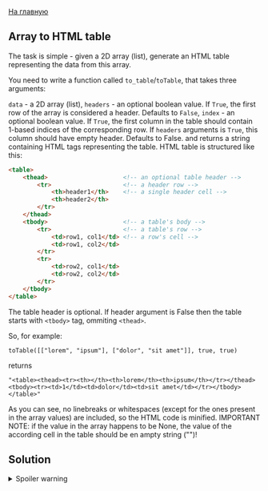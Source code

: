 [На главную](https://github.com/svgaryaev/codewars)

## Array to HTML table

The task is simple - given a 2D array (list), generate an HTML table representing the data from this array.

You need to write a function called `to_table`/`toTable`, that takes three arguments:

`data` - a 2D array (list),
`headers` - an optional boolean value. If `True`, the first row of the array is considered a header. Defaults to `False`,
`index` - an optional boolean value. If `True`, the first column in the table should contain 1-based indices of the corresponding row. If `headers` arguments is `True`, this column should have empty header. Defaults to False.
and returns a string containing HTML tags representing the table.
HTML table is structured like this:

```html
<table>
    <thead>                     <!-- an optional table header -->
        <tr>                    <!-- a header row -->
            <th>header1</th>    <!-- a single header cell -->
            <th>header2</th>
        </tr>
    </thead>
    <tbody>                     <!-- a table's body -->
        <tr>                    <!-- a table's row -->
            <td>row1, col1</td> <!-- a row's cell -->
            <td>row1, col2</td>
        </tr>
        <tr>
            <td>row2, col1</td>
            <td>row2, col2</td>
        </tr>
    </tbody>
</table>
```

The table header is optional. If header argument is False then the table starts with `<tbody>` tag, ommiting `<thead>`.

So, for example:

`toTable([["lorem", "ipsum"], ["dolor", "sit amet"]], true, true)`

returns

`"<table><thead><tr><th></th><th>lorem</th><th>ipsum</th></tr></thead><tbody><tr><td>1</td><td>dolor</td><td>sit amet</td></tr></tbody></table>"`

As you can see, no linebreaks or whitespaces (except for the ones present in the array values) are included, so the HTML code is minified.
IMPORTANT NOTE: if the value in the array happens to be None, the value of the according cell in the table should be en ampty string ("")!

## Solution

<details>
<summary>Spoiler warning</summary>

```js
function toTable(data, headers = false, index = false) {
    return `<table>${
        headers
            ? `<thead><tr>${
                (index ? '<th></th>' : '') + data.splice(0,1)[0].map(th => `<th>${th}</th>`).join``
            }</tr></thead>`
            : ''
    }<tbody>${
        data.map((tr, i) =>
            `<tr>${
                (index ? `<td>${i + 1}</td>` : '') + tr.map(td => `<td>${td === null ? '' : td}</td>`).join``
            }</tr>`
        ).join``
    }</tbody></table>`;
}
```

</details>
